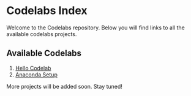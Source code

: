 # Codelabs Index

Welcome to the Codelabs repository. Below you will find links to all the available codelabs projects.

## Available Codelabs

1. [Hello Codelab](https://dr-saad-la.github.io/codelabs/hello-codelab)
2. [Anaconda Setup](https://dr-saad-la.github.io/codelabs/anaconda-setup)


More projects will be added soon. Stay tuned!